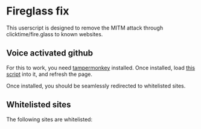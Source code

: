 # Fireglass fix

This userscript is designed to remove the MITM attack through clicktime/fire.glass to known websites.

## Voice activated github
For this to work, you need [tampermonkey](https://chrome.google.com/webstore/detail/tampermonkey/dhdgffkkebhmkfjojejmpbldmpobfkfo) installed.
Once installed, load [this script](https://github.com/dezzak/fireglass-fix/raw/master/fireglass-fix.user.js) into it, and refresh the page.

Once installed, you should be seamlessly redirected to whitelisted sites.

## Whitelisted sites

The following sites are whitelisted:


